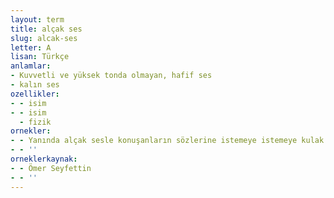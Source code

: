 ```yaml
---
layout: term
title: alçak ses
slug: alcak-ses
letter: A
lisan: Türkçe
anlamlar:
- Kuvvetli ve yüksek tonda olmayan, hafif ses
- kalın ses
ozellikler:
- - isim
- - isim
  - fizik
ornekler:
- - Yanında alçak sesle konuşanların sözlerine istemeye istemeye kulak kabarttı.
- - ''
orneklerkaynak:
- - Ömer Seyfettin
- - ''
---
```


